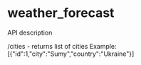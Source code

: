 # weather_forecast
API description

/cities - returns list of cities
Example:
[{"id":1,"city":"Sumy","country":"Ukraine"}]